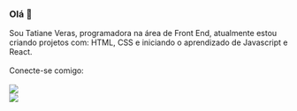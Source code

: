 ### Olá 👋

Sou Tatiane Veras, programadora na área de Front End, atualmente estou criando projetos com: HTML, CSS e iniciando o aprendizado de Javascript e React.
<br>
<br>
Conecte-se comigo:
<br>
<br>
<a href="https://www.linkedin.com/in/tati-veras"><img src="https://img.shields.io/badge/LinkedIn-0077B5?style=for-the-badge&logo=linkedin&logoColor=white"/></a>
<br>
<a href="https://www.instagram.com/tati_aneveras/"><img src="https://img.shields.io/badge/Instagram-E4405F?style=for-the-badge&logo=instagram&logoColor=white"/></a>
